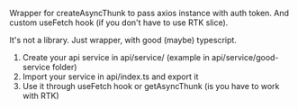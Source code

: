 Wrapper for createAsyncThunk to pass axios instance with auth token.
And custom useFetch hook (if you don't have to use RTK slice).

It's not a library. Just wrapper, with good (maybe) typescript.

1. Create your api service in api/service/ (example in api/service/good-service folder)
2. Import your service in api/index.ts and export it
3. Use it through useFetch hook or getAsyncThunk (is you have to work with RTK)
